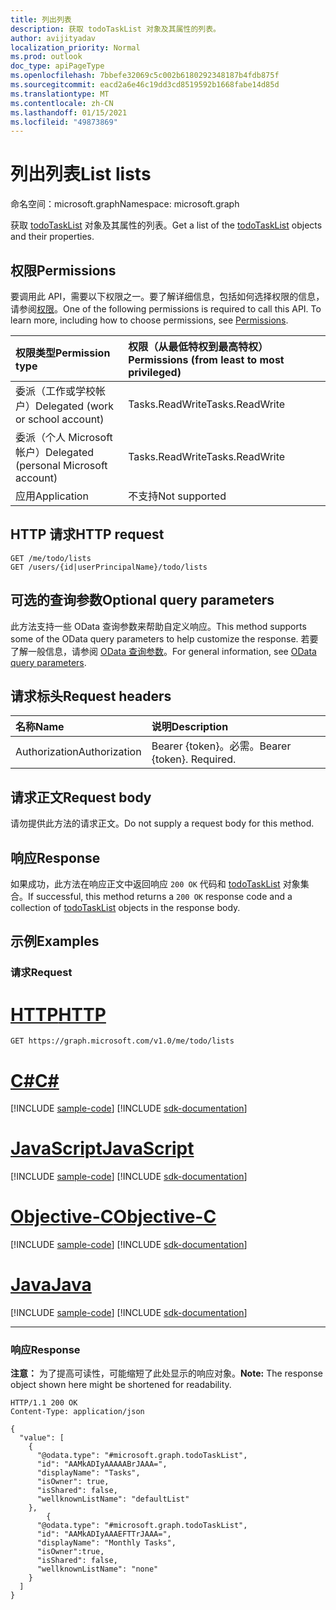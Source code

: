 ```yaml
---
title: 列出列表
description: 获取 todoTaskList 对象及其属性的列表。
author: avijityadav
localization_priority: Normal
ms.prod: outlook
doc_type: apiPageType
ms.openlocfilehash: 7bbefe32069c5c002b6180292348187b4fdb875f
ms.sourcegitcommit: eacd2a6e46c19dd3cd8519592b1668fabe14d85d
ms.translationtype: MT
ms.contentlocale: zh-CN
ms.lasthandoff: 01/15/2021
ms.locfileid: "49873869"
---
```

# <a name="list-lists"></a><span data-ttu-id="cc5a7-103">列出列表</span><span class="sxs-lookup"><span data-stu-id="cc5a7-103">List lists</span></span>
<span data-ttu-id="cc5a7-104">命名空间：microsoft.graph</span><span class="sxs-lookup"><span data-stu-id="cc5a7-104">Namespace: microsoft.graph</span></span>

<span data-ttu-id="cc5a7-105">获取 [todoTaskList](../resources/todotasklist.md) 对象及其属性的列表。</span><span class="sxs-lookup"><span data-stu-id="cc5a7-105">Get a list of the [todoTaskList](../resources/todotasklist.md) objects and their properties.</span></span>

## <a name="permissions"></a><span data-ttu-id="cc5a7-106">权限</span><span class="sxs-lookup"><span data-stu-id="cc5a7-106">Permissions</span></span>
<span data-ttu-id="cc5a7-p101">要调用此 API，需要以下权限之一。要了解详细信息，包括如何选择权限的信息，请参阅[权限](/graph/permissions-reference)。</span><span class="sxs-lookup"><span data-stu-id="cc5a7-p101">One of the following permissions is required to call this API. To learn more, including how to choose permissions, see [Permissions](/graph/permissions-reference).</span></span>

|<span data-ttu-id="cc5a7-109">权限类型</span><span class="sxs-lookup"><span data-stu-id="cc5a7-109">Permission type</span></span>|<span data-ttu-id="cc5a7-110">权限（从最低特权到最高特权）</span><span class="sxs-lookup"><span data-stu-id="cc5a7-110">Permissions (from least to most privileged)</span></span>|
|:---|:---|
|<span data-ttu-id="cc5a7-111">委派（工作或学校帐户）</span><span class="sxs-lookup"><span data-stu-id="cc5a7-111">Delegated (work or school account)</span></span>|<span data-ttu-id="cc5a7-112">Tasks.ReadWrite</span><span class="sxs-lookup"><span data-stu-id="cc5a7-112">Tasks.ReadWrite</span></span>|
|<span data-ttu-id="cc5a7-113">委派（个人 Microsoft 帐户）</span><span class="sxs-lookup"><span data-stu-id="cc5a7-113">Delegated (personal Microsoft account)</span></span>|<span data-ttu-id="cc5a7-114">Tasks.ReadWrite</span><span class="sxs-lookup"><span data-stu-id="cc5a7-114">Tasks.ReadWrite</span></span>|
|<span data-ttu-id="cc5a7-115">应用</span><span class="sxs-lookup"><span data-stu-id="cc5a7-115">Application</span></span>|<span data-ttu-id="cc5a7-116">不支持</span><span class="sxs-lookup"><span data-stu-id="cc5a7-116">Not supported</span></span>|

## <a name="http-request"></a><span data-ttu-id="cc5a7-117">HTTP 请求</span><span class="sxs-lookup"><span data-stu-id="cc5a7-117">HTTP request</span></span>

<!-- {
  "blockType": "ignored"
}
-->
``` http
GET /me/todo/lists
GET /users/{id|userPrincipalName}/todo/lists
```

## <a name="optional-query-parameters"></a><span data-ttu-id="cc5a7-118">可选的查询参数</span><span class="sxs-lookup"><span data-stu-id="cc5a7-118">Optional query parameters</span></span>
<span data-ttu-id="cc5a7-119">此方法支持一些 OData 查询参数来帮助自定义响应。</span><span class="sxs-lookup"><span data-stu-id="cc5a7-119">This method supports some of the OData query parameters to help customize the response.</span></span> <span data-ttu-id="cc5a7-120">若要了解一般信息，请参阅 [OData 查询参数](/graph/query-parameters)。</span><span class="sxs-lookup"><span data-stu-id="cc5a7-120">For general information, see [OData query parameters](/graph/query-parameters).</span></span>

## <a name="request-headers"></a><span data-ttu-id="cc5a7-121">请求标头</span><span class="sxs-lookup"><span data-stu-id="cc5a7-121">Request headers</span></span>
|<span data-ttu-id="cc5a7-122">名称</span><span class="sxs-lookup"><span data-stu-id="cc5a7-122">Name</span></span>|<span data-ttu-id="cc5a7-123">说明</span><span class="sxs-lookup"><span data-stu-id="cc5a7-123">Description</span></span>|
|:---|:---|
|<span data-ttu-id="cc5a7-124">Authorization</span><span class="sxs-lookup"><span data-stu-id="cc5a7-124">Authorization</span></span>|<span data-ttu-id="cc5a7-p103">Bearer {token}。必需。</span><span class="sxs-lookup"><span data-stu-id="cc5a7-p103">Bearer {token}. Required.</span></span>|

## <a name="request-body"></a><span data-ttu-id="cc5a7-127">请求正文</span><span class="sxs-lookup"><span data-stu-id="cc5a7-127">Request body</span></span>
<span data-ttu-id="cc5a7-128">请勿提供此方法的请求正文。</span><span class="sxs-lookup"><span data-stu-id="cc5a7-128">Do not supply a request body for this method.</span></span>

## <a name="response"></a><span data-ttu-id="cc5a7-129">响应</span><span class="sxs-lookup"><span data-stu-id="cc5a7-129">Response</span></span>

<span data-ttu-id="cc5a7-130">如果成功，此方法在响应正文中返回响应 `200 OK` 代码和 [todoTaskList](../resources/todotasklist.md) 对象集合。</span><span class="sxs-lookup"><span data-stu-id="cc5a7-130">If successful, this method returns a `200 OK` response code and a collection of [todoTaskList](../resources/todotasklist.md) objects in the response body.</span></span>

## <a name="examples"></a><span data-ttu-id="cc5a7-131">示例</span><span class="sxs-lookup"><span data-stu-id="cc5a7-131">Examples</span></span>

### <a name="request"></a><span data-ttu-id="cc5a7-132">请求</span><span class="sxs-lookup"><span data-stu-id="cc5a7-132">Request</span></span>


# <a name="http"></a>[<span data-ttu-id="cc5a7-133">HTTP</span><span class="sxs-lookup"><span data-stu-id="cc5a7-133">HTTP</span></span>](#tab/http)
<!-- {
  "blockType": "request",
  "name": "get_todotasklist"
}
-->
``` http
GET https://graph.microsoft.com/v1.0/me/todo/lists
```
# <a name="c"></a>[<span data-ttu-id="cc5a7-134">C#</span><span class="sxs-lookup"><span data-stu-id="cc5a7-134">C#</span></span>](#tab/csharp)
[!INCLUDE [sample-code](../includes/snippets/csharp/get-todotasklist-csharp-snippets.md)]
[!INCLUDE [sdk-documentation](../includes/snippets/snippets-sdk-documentation-link.md)]

# <a name="javascript"></a>[<span data-ttu-id="cc5a7-135">JavaScript</span><span class="sxs-lookup"><span data-stu-id="cc5a7-135">JavaScript</span></span>](#tab/javascript)
[!INCLUDE [sample-code](../includes/snippets/javascript/get-todotasklist-javascript-snippets.md)]
[!INCLUDE [sdk-documentation](../includes/snippets/snippets-sdk-documentation-link.md)]

# <a name="objective-c"></a>[<span data-ttu-id="cc5a7-136">Objective-C</span><span class="sxs-lookup"><span data-stu-id="cc5a7-136">Objective-C</span></span>](#tab/objc)
[!INCLUDE [sample-code](../includes/snippets/objc/get-todotasklist-objc-snippets.md)]
[!INCLUDE [sdk-documentation](../includes/snippets/snippets-sdk-documentation-link.md)]

# <a name="java"></a>[<span data-ttu-id="cc5a7-137">Java</span><span class="sxs-lookup"><span data-stu-id="cc5a7-137">Java</span></span>](#tab/java)
[!INCLUDE [sample-code](../includes/snippets/java/get-todotasklist-java-snippets.md)]
[!INCLUDE [sdk-documentation](../includes/snippets/snippets-sdk-documentation-link.md)]

---



### <a name="response"></a><span data-ttu-id="cc5a7-138">响应</span><span class="sxs-lookup"><span data-stu-id="cc5a7-138">Response</span></span>
<span data-ttu-id="cc5a7-139">**注意：** 为了提高可读性，可能缩短了此处显示的响应对象。</span><span class="sxs-lookup"><span data-stu-id="cc5a7-139">**Note:** The response object shown here might be shortened for readability.</span></span>
<!-- {
  "blockType": "response",
  "truncated": true,
  "@odata.type": "collection(microsoft.graph.todoTaskList)"
}
-->
``` http
HTTP/1.1 200 OK
Content-Type: application/json

{
  "value": [
    {
      "@odata.type": "#microsoft.graph.todoTaskList",
      "id": "AAMkADIyAAAAABrJAAA=",
      "displayName": "Tasks",
      "isOwner": true,
      "isShared": false,
      "wellknownListName": "defaultList"
    },
        {
      "@odata.type": "#microsoft.graph.todoTaskList",
      "id": "AAMkADIyAAAEFTTrJAAA=",
      "displayName": "Monthly Tasks",
      "isOwner":true,
      "isShared": false,
      "wellknownListName": "none"
    }
  ]
}
```



